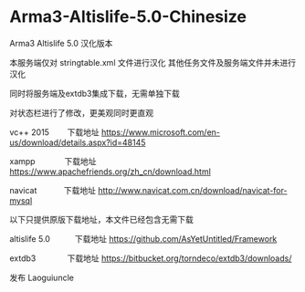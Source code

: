 # Arma3-Altislife-5.0-Chinesize

Arma3 Altislife 5.0 汉化版本 

本服务端仅对 stringtable.xml 文件进行汉化 其他任务文件及服务端文件并未进行汉化

同时将服务端及extdb3集成下载，无需单独下载

对状态栏进行了修改，更美观同时更直观

vc++ 2015        下载地址 https://www.microsoft.com/en-us/download/details.aspx?id=48145

xampp               下载地址 https://www.apachefriends.org/zh_cn/download.html

navicat            下载地址 http://www.navicat.com.cn/download/navicat-for-mysql




以下只提供原版下载地址，本文件已经包含无需下载

altislife 5.0            下载地址 https://github.com/AsYetUntitled/Framework

extdb3              下载地址 https://bitbucket.org/torndeco/extdb3/downloads/

发布 Laoguiuncle
